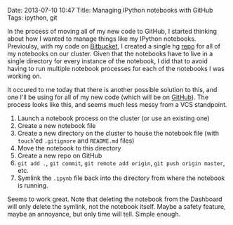 Date: 2013-07-10 10:47
Title: Managing IPython notebooks with GitHub
Tags: ipython, git

In the process of moving all of my new code to GitHub, I started thinking about how I 
wanted to manage things like my IPython notebooks. Previoulsy, with my code 
on [Bitbucket](http://bitbucket.org/cfriedline), I created a single hg [repo](https://bitbucket.org/cfriedline/cluster_ipynb) 
for all of my notebooks on our cluster. Given that the notebooks have to live in a single 
directory for every instance of the notebook, I did that to avoid having to run multiple notebook 
processes for each of the notebooks I was working on.

It occured to me today that there is another possible solution to this, and one I'll be using 
for all of my new code (which will be on [GitHub](http://github.com/cfriedline)). The process looks 
like this, and seems much less messy from a VCS standpoint.

1. Launch a notebook process on the cluster (or use an existing one)
1. Create a new notebook file
1. Create a new directory on the cluster to house the 
notebook file (with `touch`'ed `.gitignore` and `README.md` files)
1. Move the notebook to this directory
1. Create a new repo on GitHub
1. `git add .`, `git commit`, `git remote add origin`, `git push origin master`, etc.
1. Symlink the `.ipynb` file back into the directory from where the notebook is running.

Seems to work great. Note that deleting the notebook from the Dashboard will only 
delete the symlink, not the notebook itself. Maybe a safety feature, maybe an annoyance, but 
only time will tell. Simple enough.


